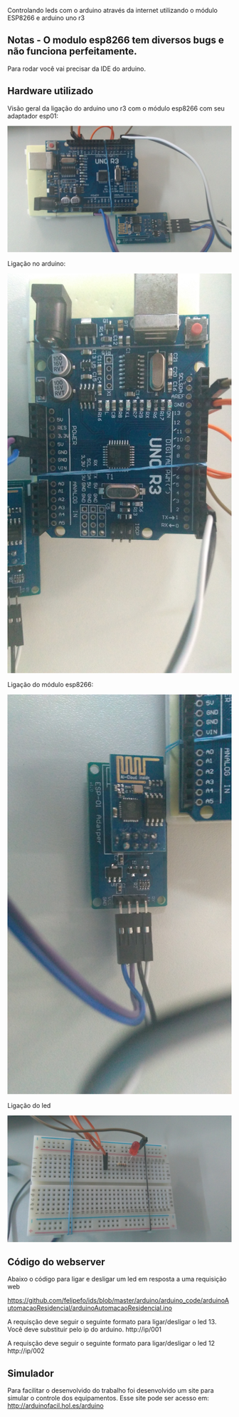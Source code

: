 
Controlando leds com o arduino através da internet utilizando o módulo ESP8266 e arduino uno r3

## Notas - O modulo esp8266 tem diversos bugs e não funciona perfeitamente.

Para rodar você vai precisar da IDE do arduino. 

## Hardware utilizado

Visão geral da ligação do arduino uno r3 com o módulo  esp8266 com seu adaptador esp01:

![alt text](https://github.com/felipefo/ids/blob/master/arduino/arduino_code/arduinoAutomacaoResidencial/images/visao_geral.jpg)

Ligação no arduino:

![alt text](https://github.com/felipefo/ids/blob/master/arduino/arduino_code/arduinoAutomacaoResidencial/images/ligacao_arduino.jpg)

Ligação do módulo esp8266: 

![alt text](https://github.com/felipefo/ids/blob/master/arduino/arduino_code/arduinoAutomacaoResidencial/images/modulo_esp8266.jpg)

Ligação do led 

![alt text](https://github.com/felipefo/ids/blob/master/arduino/arduino_code/arduinoAutomacaoResidencial/images/ligacao_led.jpg)



## Código do webserver

Abaixo o código para ligar e desligar um led em resposta a uma requisição web 

https://github.com/felipefo/ids/blob/master/arduino/arduino_code/arduinoAutomacaoResidencial/arduinoAutomacaoResidencial.ino

A requisção deve seguir o seguinte formato para ligar/desligar o led 13. Você deve substituir <ip> pelo ip do arduino.
http://ip/001

A requisção deve seguir o seguinte formato para ligar/desligar o led 12
http://ip/002




## Simulador 

Para facilitar o desenvolvido do trabalho foi desenvolvido um site para simular o controle dos equipamentos. 
Esse site pode ser acesso em: http://arduinofacil.hol.es/arduino










